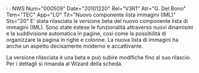  :  : NWS Num="000509" Date="20101220" Rel="V3R1" Atr="G. Del Bono" Tem="TEC" App="LO" Tit="Nuovo componente lista immagini (IML)" Sts="20"
E' stata rilasciata la versione beta del nuovo componente lista di immagini (IML).
Sono state estese le funzionalità attraverso nuovi dinamismi e la suddivisione automatica in pagine, così come la possibilità di organizzare la pagina in righe e colonne.
La nuova lista di immagini ha anche un aspetto decisamente moderno e accattivante.

La versione rilasciata è una beta e può subire modifiche fino al suo rilascio.
Per i dettagli si rimanda al Wizard della scheda.
